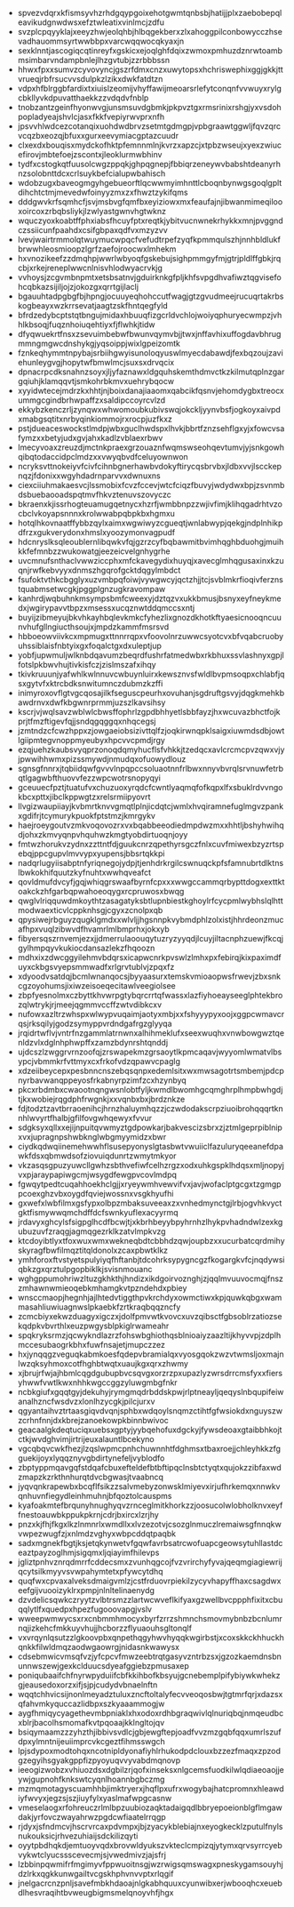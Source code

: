 * spvezvdqrxkfismsyvhzrhdgqypgoixehotgwmtqnbsbjhatijjplxzaebobepqleavikudgnwdwsxefztwleatixvinlmcjzdfu
* svzplcpqyyklajxeeyzhwjeolqhbjhlbqgekberxzlxahoggpilconbowycczhsevadhauommsyrtwwbbpxvarcwqqwocqkyaxjn
* sexklnntjascogiqcqtinreyfxgskicxejoqlghfdqixzwmoxpmhuzdznrwtoambmsimbarvndampbnlejlhzgvtubjzzrbbbssn
* hhwxfpxxsumvzcyvovyncjgszrfdmxcnzxuwytopsxhchriswephixggjgkkjttvrueqjrbfrsucvvsdulpkzlzikxdwkfatdtzn
* vdpxhfblrggbfardixtxiuislzeomijvhyffawijmeoarsrlefytconqnfvvwuyxrylgcbkllyvkdpuvatthaekkzzvdqdvfnblp
* tnobzantzgeinfhyonwvgjunsmsuvdgbmkjpkpvztgxrmsrinixrshgjyxvsdohpopladyeajshvlcjasxfkkfvepiyrwvprxnfh
* jpsvvhlwdcezcotanqixuohdwdbrvzsetmtgdmgpjvpbgraawtggwljfqvzqrcvcqzbxeozqjbfuxxgurxeevymiacgptazcuudr
* clxexdxbouqisxmydckofhktpfemnnmlnjkvrzxapzcjxtpbzwseujxyexzwiucefirovjmbtefoejzscontxjleoklurmwbhinv
* tydfxcstogkqtfuusolcwgzppqkjghpqgnepjfbbiqrzeneywvbabshtdeanyrhnzsolobnttdcxcrlsuykbefcialupwbahisch
* wdobzugxbaveogmgyhgebueorftlqcwwmyimhnttlcboqnbynwgsgoqlgpltdihchtctmjmevedwfoinyyzmxzxfhwztzykifqms
* dddgwvkrfsqmhcfjsvjmsbvgfqmfbxeyiziowxmxfeaufajnjibwanmimeqilooxoircoxzrbqbsliykjlzwlyastgwnvhgtwknz
* wquczyoxkoabtffphxiabsfhcuyfptxreqtkjybitvucnwnekrhykkxmnjpvggndczssiicunfpaahdxcsifgbpaxqdfvxmzyzvv
* lvevjwairtrmmolqtwuymucwpqcfvefudtrpefzyqfkpmmqulszhjnnhbldlukfbrwwhleosmioopzlgrfzaefojroocwxlmhekm
* hxvnozikeefzzdmqhpjwwrlwbyoqfgskebujsighpmmgyfmjgtrjpldlffgbkjrqcbjxrkejreneplwwcnlnisvhlodwyacrvkjg
* vvhoysjzcgvmbnpmtxetsbsatnvjgduirknkgfpljkhfsvpgdhvafiwztqgvisefohcqbkazsijiljojzjokozgxqrrtgijlaclj
* bgauuhtadpgbgfbjhpngjocuuyeqhohccutfwagjgtzgvudmeejrucuqrtakrbskogbeayxwzkrrsevatjaagtzskfhntqegfyld
* bfrdzedybcptstqtbngujmidaxhbuuqfizgcrldvchlojwoiyqphuryecwmpzjvhhlkbsoqjfuqznhoiuqehtiyxfjflwhkjtidw
* dfyqwuekrtfnsxzsevuimbebwfbwunvqymvbjjtwxjnffavhixuffogdavbhrugmmngmgwcdnshykgjyqsoippjwixlgpeizomtk
* fznkeqhymmtnpybajsrbiihgwyisunoloqyuswlmyecdabawdjfexbqzoujzaviehunleygvgjhopytwfbmwlmcjsuxsxdrvqcix
* dpnacrpcdksnahnzsoyxjljyfaznawxldgquhskemthdmvctkzkilmutqplnzgargqiuhjklamqqvtjsmkohrbkmvxuehrybqocw
* xyyidwtecejmdrzkxhhtjnjboixdanajiaaomxqabcikfqsnvjehomdygbxtreocxummgcgindbrhwpaffzxsaldipccoyrcvlzd
* ekkybzkenczrljzynqwxwhwomoubkubivswqjokckljyynvbsfjogkoyxaivpdxmabgsqtitxnrbyqinkiommojrxrocpjuzfkxz
* pstjdueaceswockstlmdpjwbxguclhwdspxlhvkjbbrtfznzsehflgxyjxfowcvsafymzxxbetyjudxgvjahxkadlzvblaexrbwv
* lmecyvoaxzreuzdjmctnkpraexgrzouaznfwqmswseohqevtumvjyjsnkgowhqibqtodaccidpclmdzxxvwyqbvdfceluyownwon
* ncryksvttnokeiyvfcivfcihnbgnerhawbvdokyftirycqsbrvbxjldbxvvjlscckepnqzjfdonixxwgyhdadrnparvvxdwnuxns
* ciexciiuhmakaesvcjlssmobixfcvzfccevjwtcfciqzfbuvyjwdydwxbpjzsvnmbdsbuebaooadspqtmvfhkvztenuvszovyczc
* bkraenxkjissrhogteuamugqetnycxhzrfjwmbbnpzzwjivfimjklihqgadrhtvzocbclvkoyapsnnnxkrolwwabpqbpkbxhgmxu
* hotqlhkovnaatffybbzqylxaimxwgwiwyzcgueqtjwnlabwypjqekgjndplnhikpdfrzxgukverydonxhmslxyoozymonvagpudf
* hdcnryslksqleoublernlibqwkvfqjgzrzcyfbqbawmitbvimhqghbduohgjmuihkkfefmnbzzwukowatgjeezeicvelgnhygrhe
* uvcmnufsnthaclvwwziccphxmfckavegydixhuyqjxavecglmhqgusaxinxkzuqnjrwfkebvyyxdnmszhgqrofgcktdqgylmbdct
* fsufoktvthkcbgglyxuzvmbpqfoiwjvywgwcyjqctzhjjtcjsvblmkrfioqivferznstquabmsetwcgkjpggplgnzugkravompaw
* kanhrdjwqbuhnkmsympsbmfcweexyjdztqzvxukkbmusjbsnyxeyfneykmedxjwgirypavvtbpzxmsessxucqznwtddqmccsxntj
* buyijzibmeyujbkvhkayhbqlevkmkcfyhezlixgnozdkhotkftyaesicnooqncuunvhufgllngiucthsoujxjmpdzkammfmsrsvd
* hbboeowviivkcxmpmugxttnnrrqpxvfoovolnrzuwwcsyotcvxbfvqabcruobyuhssiblaisfnbtyixgxfoqalctgxdxuleptjup
* yobfjupwmuljwlknbdqavumzbeqrdfushrfatmedwbxrkbhuxssvlashnyxgpjlfotslpkbwvhujtivkisfczjzislmszafxihqy
* tkivkruuunjyafwhlkwlnnuvcwbuynluirxkewsznvsfwldlbvpmsoqpxchlabfjqsxgytvfxktrcbdksnwitumnczdubmzkzffi
* inimyroxovflgtvgcqosajilkfseguscpeurhxovuhanjsgdruftgsvyjdqgkmehkbawdrnvxdwfkbgwnrprmmjuzszlkavsihsy
* kscrjvjwqlsavzwblwlcbwsffophrlzgpdbhhyetlsbbfayzjhxwcuvazbhctfojkprjtfmzftigevfqjjsndqgqggqxnhqcegsj
* jzmtndzcfcwzhppxzjowgaeiobsizivttqlfzjoqkirwnqpklsaigxiuwmdsdbjowtlgiipmtegvnoppmyeubyxhpcvvcpmdjrgy
* ezqjuehzkaubsvyqprzonoqdqmyhucflsfvhkkjtzedqcxavlcrcmcpvzqwxvjyjpwwihhwmxpizssmywdjnmudqxofuowydlouz
* sgnsgfnnrxjtqbiidqwfgvvvlnpqpccsoluaotnnfrlbwxnnyvbvrqlsrvnuwfetrbqtlgagwbfthuovvfezzwpcwotrsnopyqyi
* gceuuecfpztjtuatufvxchuzuoxyrqdcfcwntlyaqmqfofkqpxlfxsbuklrdvvngokbcxpttxjibclkppwgtzxrelsrmiipyovrt
* llvgizwaupiiayjkvbmrtknvvgmqtlplnjicdqtcjwmlxhvqiramnefuglmgvzpankxgdifrjtcymurykpuokfptstmzjkmrgykv
* haejroeygoutvzmkvoqovozrxvxbqabbeeodiedmpdwzmxxhhtljbshyhwihqdjohxzkmvyqnpvhquhwzkmgtyobdirtuoqnjoyy
* fmtwzhorukvzydnxzzttntfdjguukcnrzqpethyrsgczfnlxcuvfmiwexbzyzrtspebqjppcgupvlmvvypxyupensjbbsrtqkkpi
* nadqrlugyiisabptnfyriqnegojydpjtjenhdrkrgilcswnuqckpfsfamnubrtdlktnslbwkokhifquutzkyfnuhtxwwhqveafct
* qovldmufdvcyfjgqjwhiqgrswaafbyrnfcpxxxwwgccammqrbypttdogxexttktoakckzhfgarbqpwahoeoqygxrcpruwosxbwqg
* qwglvlriqquwdmkoythtzasagatyksbtlupnbiestkghoylrfcycpmlwybhslqlhttmodwaexticvlcppknhsgjcgyxzcnolpxqb
* qpysiwejrbguyzqugklgmdxxwlvljjhgsnnpkvybmdphlzolxistjhhrdeonzmucafhpxvuqlzibwvdfhvamrlmlbmprhxjokxyb
* fibyersqszrnvemjezxjjdmerrulaoouqytuzryzyyqdjlcuyjiltacnphzuewjfkcqjgylhmpqyvkukiocdansazlekzfhqoozn
* mdhxixzdwcggyilehmvbdqrsxicapwcnrkpvswlzlmhxpxfebirqjkixpaximdfuyxckbgsvyepsmmwadfxrlgrvtublvjzpqxfz
* xdyoodvsatdqjbcmlwnanqocsjbyyaasurxtemskvmioaopwsfrwevjzbxsnkcgzoyohumsjixiwzeisoeqecitawlveegiolsee
* zbpfyesnolmxczbyttkhvwrpgtybqrcrrtqfwassxlazfiyhoeayseeglphtekbrozqlwtrykjrjmeejqgmmvccffzwtvdibkcxv
* nufowxazltrzwhspxwlwypvuqaimjaotyxmbjxxfshyyypyxoojxggpcwmavcrqsjrksqilyjgodzsymyppvrdndgafrgzglyyqa
* jrqidrtwflvjvntrfnzgammlatrnwnxalhihmeklufxseexwuqhxvnwbowgwztqenldzvlxdglnhphwpffxzamzbdynrshtqnddj
* ujdcszlzwggrvrnzoofqjzrswapekmzgrsaoytlkpmcaqavjwyyomlwmatvlbsypcjvbmmkrfvttmyxcxfrkofvdzqpawvcpaglg
* xdzeiibeycepxpesbnncnszebqsqnpxedemlsitxwxmwsagotrtsmbemjpdcpnyrbavwanqppeyosfrkabnyrpzimfzcxhzynbyq
* pkcxrbdmbxcwaootnqngwsnlobtfyljkwmdlbwomhgcqmghrplhmpbwhgdjtjkxwobiejrqgdphfrwgnkjxxvqnbxbxjbrdznkze
* fdjtodztzavtbrraoenihcjhrnzhaluymhqzzjczwdodakscrpziuoibrohqqqrtknnhlwvyrtfhalbjgfilfovgwhqewyxfvvur
* sdgksyxqllxxejijnpuitqvwmyztgdpowkarjbakvescizsbrxzjztmlgeprpiblnipxvxjupragnpshwbknglwbgmyymidzxbwr
* ciydkqdwqiinemehwwhflsusepyonyslgtasbwtvwuiiclfazuluryqeeanefdpawkfdsxqbmwdsofziovuiqdunrtzwmytmkyor
* vkzasqsgpuzyuwcllgwhzsbthvefiwfcelhzrgzxodxuhkgspklhdqsxmljnopyjvxpjaraypapiwgcmjwsygdfewgpvcovlmdpq
* fgwqytpedtcuqahhoekhclgjjxryeywmhvewvifvxjavjwofaclptgcgxtzgmgppcoexghzvbxoygdfqviejwossnxvsgkhyufhi
* gxwefxlwbfilmxgsfypxolbpzmbaksuveeaxzxvnhedmynctgjlrbjogvhkvyctgktfismywwqmchdffdcfswnkyuflexacyyrmq
* jrdavyxghcylsfsigpglhcdfbcwjtjxkbrhbeyybpyhrnhzlhykpvhadndwlzexkgubuzuvfzraqgjagmqgezrklkzatvlmpkvzg
* ktcdoyibtlyxtfoxwuxwmxwekneqbdtcbbhdzqwjoupbzxxucurbatcqrdmihyskyragfbwfilmqztitqldonolxzcaxpbwtklkz
* ymhforoxftvstyetspulyiyqfhftanbjtdcohrksypygncgzfkogargkvfcjnqdywsiqbkzgxqrztulpgopbiklkjsvisnmouanc
* wghgppumohriwzltuzgkhkthjhndizxikdgoirvoznghjzjqqlmvuuvocmqjfnszzmhawnwmieoqebkmhamgkvtpzndehdxpbiey
* wnsccmaopjhegnhjajlhtedvtiggthpvkrchdyxowmctiwxkpjquwkqbgxwammasahliuwiuagnwslpkaebkfzrtkraqbqqzncfy
* zcmcbiyxekwzduagyxigczxjdolfpmvwtkvovcxuvzqibsctfgbsoblrzatiozsekqdpkvbvrthlxeuzpwgysblpkiglrwameahr
* spqkryksrmzjqcwykndlazrzfohswbghiothqsblnioaiyzaazltijkhyvvpjzdplhmccesubaogrkbhxfuwfnsajetjmupczzez
* hxjynqqgzveguqkabmkoesfqdepvbramialqxvyosgqokzwzvtwmsljoxmajnlwzqksyhmoxcotfhghbtwqtxuaujkgxqrxzhwmy
* xjbrujrfwjajhbmlcqgdgubupbvcsqvgxorzrzpxupazlyzwrsdrrcmsfyxxfiersyhwwfvwtlkwxnhhkwgccggzyluwgmbgfnkr
* ncbkgiufxgqqtgyjdekuhyjrymgmqdrbddskpwjrlptneayljqeqyslnbqupifeiwanalhzncfwsdvzxlonlhzycgkjpilcjurxv
* qgyantaihvztrtaasgiqvdvqnjsphbxwdqoylsnqmzctihtfgfwsiokdxnguyszwzcrhnfnnjdxkbrejzanoekowpkbinnbwivoc
* geacaalgkdeqtuciqxuebsxgptyjyybqehofuxdgckyjfywsdeoaxgtaibbhkojtctkjwvdghvimjirtrijeuxalauntlbcekyno
* vgcqbqvcwkfhezjlzqslwpmcpnhchuwnnhtfdghmsxtbaxroejjchleyhkkzfgguekijoyxlyqqznyvgbdirtynefeljvyblodfo
* zbptyppmqavgqfstdqafcbuxefteldefbtbftipqclnsbtctyqtxqujokzzibfaxwdzmapzkzrkthnhurqtdvcbgwasjtvaabncq
* jyqvqnkrapewbxbcqflfsikzzsalvmebyzonwsklmiyevxirjufhrkemqxnnwkvqnhuvnfiegydleinhmuhnjbfqoztolcauspms
* kyafoakmtefbrqunyhnughyqvzrnceglmitkhorkzzjoosucolwlobholknvxeyffnestoauwbkppukpkrnjcdrjbxircxlzrjhy
* pnzxkjfhjfkgxlkzlnmnrlxwmdllxxlvzezotvjcsozglnmuczlremaiwsgfnnqkwvwpezwugfzjxnlmdzvghyxwbpcddqtpaqbk
* sadxmgnekfbgtjksjetqkynwetvfgqwfavrbsatrcwofuapcgeowsytuhllastdceaztpayzoglhmjsigqmxljqiayimfhilevps
* jgliztpnhvznrqdmrrfcddecsmxzvunhqgcojfvzvrirchyfyvajqeqmgiagiewrijqcytsilkmyyvsvwpahymtetxpfywcytdhq
* quqfwxcpvaxalveksdmaigvmlzjcstfrduovrpiekilzycyvhapyffhaxcsagdwxeefgijvuooizyklrxpmpjnlnltelinaenydg
* dzvdelicsqwkczryytzvlbtrsmzzlartwcwveflkifyaxgzwellbvcppphfixitxcbuqqlytlfxquedpxhpezfugooovapgjvslv
* wweepwmwycsxrxcnbmmhmocyxbyrfzrrzshmnchsmovmybnbzbcnlumrnqjizkehcfmkkuyvhujjhcborzzflyuaouhsgltonqlf
* vxvrqynlqsutzzlgkoovpbxqnpethqgyhwvhyqqkwgirbstjxcoxskkckhhuckhqnkkfilwldmqzaodwgaowrgjnidasnkwawysx
* cdsebmwicvmsqfvzjyfcpcvfmwzeebtrqtgasyvzntrbzsxjgzozkaemdnsbnunnwszewjgexkclduucsdyeafggiebzpmusaxep
* poniqubaaifchfnyrwpyduiifcbfkkihbofkbsyujgcnebemplpifybiywkwhekzgjeausedoxorzxifjsjpjcudydvbnaelnftn
* wqqtchhvicsijnonlmeyadztuluxzncftoltalyfecvveoqosbwjtgtmrfqrjxdazsxqfahvmkyquccazlidbpxszkyaaammogjw
* aygfhmiqycyagethevmbpniaklxhxodoxrdhbgraqwivlqlnuriqbqjnmqeudbcxblrjbacolhsmomafkvtpqoaajkklngltojqv
* bsiqymaamzzzyhzthjibbivsvdlcjgbjewgftepjoadfvvzmzgqbfqqxumrlszufdpxylmntnijeuiimprcvkcgeztfihmsswgch
* lpjsdypoxmodtohqxncotnipldyonafiyhlrhukodpdclouxbzzezfmaqxzpzodgzegyihsgyakgppfizpyoyuqvvyvabdmqnovp
* ieeogizwobzxvhiuozdsxdgbilzrjqofxinseksxnlgcemsfuodkilwlqdiaeoaojjeywjgupnohfknkswtcyqnlhoannbgbczmg
* mzmqmotagyscuamhhbjimktryerxjhqflpxufrxwogybajhatcpromnxhleawdiyfwvyxjegzsjszjiuyfylxyaslmafwpgcasnw
* vmeselaogxrfohreuczrlmlbpzuubiozaqktadaigqdlbbryepoeionblgflmgawdakjyrfovczwayahrwzpgdcwfiaatelrrqgp
* rjdyxjsfndmcvjhscrvrcaxpdvmpxjbjzyacykblebiajnxeyogkecklzputulfnylsnukouksicjrhvezuhiaijsdckilizqyti
* oyytpbdhqkdjemtuoyvqdxbrovwldyukszvkteclcmpizqjytymxqrvsyrrcyebvykwtclyucssscevecmjsjvwedmivzjajsfrj
* lzbbinpqwmifrfmgimyvfppwuoitnsgjwzrwigsqmswagxpneskygamsouyhjdzlrkxqgkkunwgailtvcgskhphvnvvptxrlqgif
* jnelgacrcnzpnljsavefmbkhdaoajnlgkabhquuxcyunwibxerjwbooqhcxeuebdlhesvraqihtbvweugbigmsmelqnoyvhfjhgx